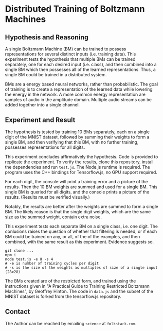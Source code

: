 # Distributed Training of Boltzmann Machines

## Hypothesis and Reasoning

A single Boltzmann Machine (BM) can be trained to possess representations for several distinct inputs (i.e. training data).  This experiment tests the hypothesis that multiple BMs can be trained separately, one for each desired input (i.e. class), and then combined into a single BM which then possesses all of the learned representations.  Thus, a single BM could be trained in a distributed system.

BMs are a energy based neural networks, rather than probabilistic. The goal of training is to create a representation of the learned data while lowering the energy in the network. A more common energy representation are samples of audio in the amplitude domain. Multiple audio streams can be added together into a single channel.  

## Experiment and Result

The hypothesis is tested by training 10 BMs separately, each on a single digit of the MNIST dataset, followed by summing their weights to form a single BM, and then verifying that this BM, with no further training, possesses representations for all digits. 

This experiment concludes affirmatively the hypothesis. Code is provided to replicate the experiment. To verify the results, clone this repository, install the dependencies and run ```test.js```.  The Node.js runtime is required.  The program uses the C++ bindings for Tensorflow.js, no GPU support required.  

For each digit, the console will print a training error and a picture of the results. Then the 10 BM weights are summed and used for a single BM. This single BM is queried for all digits, and the console prints a picture of the results. (Results must be verified visually.) 

Notably, the results are better after the weights are summed to form a single BM.  The likely reason is that the single digit weights, which are the same size as the summed weight, contain extra noise.

This experiment tests each separate BM on a single class, i.e. one digit.  The conlusions raises the question of whether that filtering is needed, or if each BM could be trained on any, or all, of the of the examples, and then combined, with the same result as this experiment. Evidence suggests so. 


```
git clone ...
npm i
node test.js -e 8 -s 4 
# -e is number of training cycles per digit
# -s is the size of the weights as multiples of size of a single input (28x28)
```
The BMs created are of the restricted form, and trained using the instructions given in "A Practical Guide to Training Restricted Boltzmann Machines", by Geoffrey Hinton. The code in ```data.js``` and the subset of the MNIST dataset is forked from the tensorflow.js repository.

## Contact

The Author can be reached by emailing ```science``` at ```folkstack.com```. 
